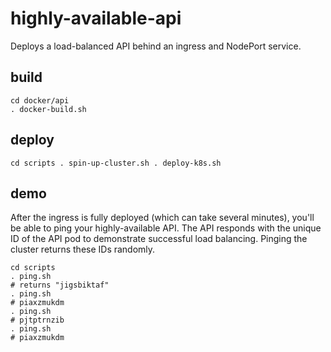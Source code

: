 # highly-available-api

Deploys a load-balanced API behind an ingress and NodePort service. 

## build 

```
cd docker/api
. docker-build.sh 
```

## deploy 

``
cd scripts
. spin-up-cluster.sh
. deploy-k8s.sh
``

## demo 

After the ingress is fully deployed (which can take several minutes), you'll be able to ping your highly-available API. The API responds with the unique ID of the API pod to demonstrate successful load balancing. Pinging the cluster returns these IDs randomly. 

```
cd scripts
. ping.sh
# returns "jigsbiktaf"
. ping.sh 
# piaxzmukdm
. ping.sh 
# pjtptrnzib
. ping.sh
# piaxzmukdm
```

